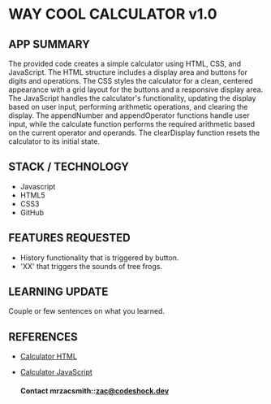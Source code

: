 # WAY COOL CALCULATOR v1.0

## APP SUMMARY


The provided code creates a simple calculator using HTML, CSS, and JavaScript. The HTML structure includes a display area and buttons for digits and operations. The CSS styles the calculator for a clean, centered appearance with a grid layout for the buttons and a responsive display area. The JavaScript handles the calculator's functionality, updating the display based on user input, performing arithmetic operations, and clearing the display. The appendNumber and appendOperator functions handle user input, while the calculate function performs the required arithmetic based on the current operator and operands. The clearDisplay function resets the calculator to its initial state.

## STACK / TECHNOLOGY

- Javascript
- HTML5
- CSS3
- GitHub

## FEATURES REQUESTED

- History functionality that is triggered by button.
- 'XX' that triggers the sounds of tree frogs.

## LEARNING UPDATE

Couple or few sentences on what you learned.

## REFERENCES

- [Calculator HTML](https://github.com/mrzacsmith/24w4-starter-calculator/blob/main/index.html)
- [Calculator JavaScript](https://github.com/mrzacsmith/24w4-starter-calculator/blob/main/index.html)

  #### Contact mrzacsmith::zac@codeshock.dev
